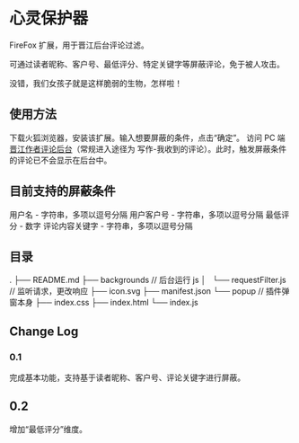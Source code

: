 # 心灵保护器

FireFox 扩展，用于晋江后台评论过滤。

可通过读者昵称、客户号、最低评分、特定关键字等屏蔽评论，免于被人攻击。

没错，我们女孩子就是这样脆弱的生物，怎样啦！

## 使用方法

下载火狐浏览器，安装该扩展。输入想要屏蔽的条件，点击“确定”。
访问 PC 端[晋江作者评论后台](http://my.jjwxc.net/backend/novelcomment.php)（常规进入途径为 写作-我收到的评论）。此时，触发屏蔽条件的评论已不会显示在后台中。

## 目前支持的屏蔽条件

用户名 - 字符串，多项以逗号分隔
用户客户号 - 字符串，多项以逗号分隔
最低评分 - 数字
评论内容关键字 - 字符串，多项以逗号分隔

## 目录

.
├── README.md
├── backgrounds // 后台运行 js
│   └── requestFilter.js // 监听请求，更改响应
├── icon.svg
├── manifest.json
└── popup // 插件弹窗本身
    ├── index.css
    ├── index.html
    └── index.js

## Change Log

### 0.1

完成基本功能，支持基于读者昵称、客户号、评论关键字进行屏蔽。

## 0.2

增加“最低评分”维度。
